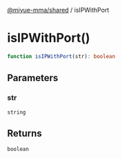 [@miyue-mma/shared](../index.md) / isIPWithPort

# isIPWithPort()

```ts
function isIPWithPort(str): boolean
```

## Parameters

### str

`string`

## Returns

`boolean`
